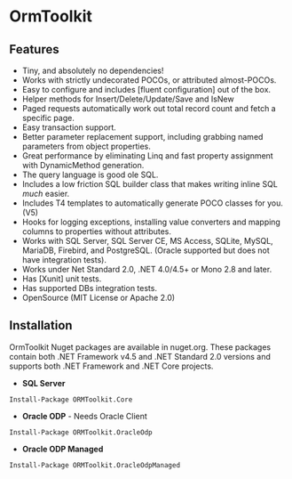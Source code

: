 # OrmToolkit

## Features

* Tiny, and absolutely no dependencies!
* Works with strictly undecorated POCOs, or attributed almost-POCOs.
* Easy to configure and includes [fluent configuration] out of the box.
* Helper methods for Insert/Delete/Update/Save and IsNew
* Paged requests automatically work out total record count and fetch a specific page.
* Easy transaction support.
* Better parameter replacement support, including grabbing named parameters from object properties.
* Great performance by eliminating Linq and fast property assignment with DynamicMethod generation.
* The query language is good ole SQL.
* Includes a low friction SQL builder class that makes writing inline SQL *much* easier.
* Includes T4 templates to automatically generate POCO classes for you. (V5)
* Hooks for logging exceptions, installing value converters and mapping columns to properties without attributes.
* Works with SQL Server, SQL Server CE, MS Access, SQLite, MySQL, MariaDB, Firebird, and PostgreSQL. (Oracle supported but does not have integration tests).
* Works under Net Standard 2.0, .NET 4.0/4.5+ or Mono 2.8 and later.
* Has [Xunit] unit tests.
* Has supported DBs integration tests.
* OpenSource (MIT License or Apache 2.0)

## Installation

OrmToolkit Nuget packages are available in nuget.org.
These packages contain both .NET Framework v4.5 and .NET Standard 2.0 versions and supports both .NET Framework and .NET Core projects.

* **SQL Server**
```
Install-Package ORMToolkit.Core
```

* **Oracle ODP** - Needs Oracle Client
```
Install-Package ORMToolkit.OracleOdp
```

* **Oracle ODP Managed**
```
Install-Package ORMToolkit.OracleOdpManaged
```

